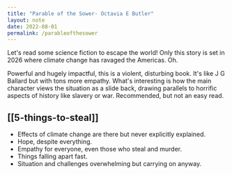 ```yaml
---
title: "Parable of the Sower- Octavia E Butler"
layout: note
date: 2022-08-01
permalink: /parableofthesower
---
```


Let's read some science fiction to escape the world! Only this story is set in 2026 where climate change has ravaged the Americas. Oh. 

Powerful and hugely impactful, this is a violent, disturbing book. It's like J G Ballard but with tons more empathy. What's interesting is how the main character views the situation as a slide back, drawing parallels to horrific aspects of history like slavery or war. Recommended, but not an easy read.
## [[5-things-to-steal]]

- Effects of climate change are there but never explicitly explained.
- Hope, despite everything.
- Empathy for everyone, even those who steal and murder.
- Things falling apart fast.
- Situation and challenges overwhelming but carrying on anyway.
